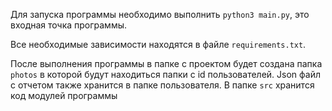 Для запуска программы необходимо выполнить `python3 main.py`, это входная точка программы.

Все необходимые зависимости находятся в файле `requirements.txt`.

После выполнения программы в папке с проектом будет создана папка `photos`
в которой будут находиться папки с id пользователей. 
Json файл с отчетом также хранится в папке пользователя.
В папке `src` хранится код модулей программы

